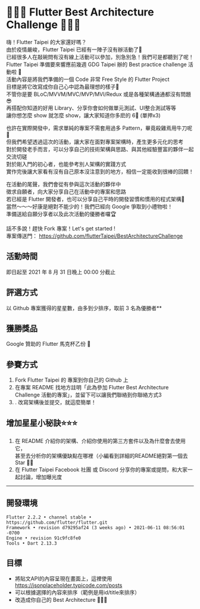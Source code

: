 # 📢📢📢 Flutter Best Architecture Challenge 📢📢📢
嗨！Flutter Taipei 的大家還好嗎？  
由於疫情嚴峻，Flutter Taipei 已經有一陣子沒有辦活動了🥲  
已經很多人在敲碗問有沒有線上活動可以參加，別急別急！我們可是都聽到了呢！  
Flutter Taipei 準備要來響應前幾週 GDG Taipei 辦的 Best practice challenge 活動啦 📢  
活動內容是將我們準備的一個 Code 非常 Free Style 的 Flutter Project  
目標是將它改寫成你自己心中認為最理想的樣子🤘  
不管你是要 BLoC/MVVM/MVC/MVP/MVI/Redux 或是各種架構通通都沒有問題😎  
再搭配你知道的好用 Library、分享你會如何做單元測試、UI整合測試等等  
讓你想怎麼 show 就怎麼 show，讓大家知道你多麽的 6⃣ (單押x3) 

也許在實際開發中，需求單純的專案不需套用過多 Pattern，畢竟殺雞焉用牛刀呢🔪  
但我們希望透過這次的活動，讓大家在面對專案架構時，產生更多元化的思考  
對於開發老手而言，可以分享自己的技術架構與思路、與其他經驗豐富的夥伴一起交流切磋  
對於剛入門的初心者，也能參考別人架構的實踐方式  
實作完後讓大家看有沒有自己原本沒注意到的地方，相信一定能收到很棒的回饋！  

在活動的尾聲，我們會從有參與這次活動的夥伴中  
徵求自願者，向大家分享自己在活動中的專案和思路  
若已經是 Flutter 開發者，也可以分享自己平時的開發習慣和慣用的程式架構🙌  
當然～～～好康是絕對不能少的！我們已經向 Google 爭取到小禮物啦！  
準備送給自願分享者以及此次活動的優勝者囉🏆  

話不多說！趕快 Fork 專案！Let's get started !  
專案傳送門： https://github.com/flutterTaipei/BestArchitectureChallenge

## 活動時間
即日起至 2021 年 8 月 31 日晚上 00:00 分截止

## 評選方式
以 Github 專案獲得的星星數，由多到少排序，取前 3 名為優勝者**

## 獲勝獎品
Google 贊助的 Flutter 馬克杯乙份 🎁

## 參賽方式

1. Fork Flutter Taipei 的 專案到你自己的 Github 上
2. 在專案 README 找地方註明「此為參加 Flutter Best Architecture Challenge 活動的專案」，並留下可以讓我們聯絡到你聯絡方式3
3. . 改寫架構後並提交，就這麼簡單！

## 增加星星小秘訣⭐️⭐️⭐️

1. 在 README 介紹你的架構、介紹你使用的第三方套件以及為什麼會去使用它，  
   甚至去分析你的架構優缺點在哪裡（小編看到詳細的README絕對第一個去Star 🙋‍♂️
2. 在 Flutter Taipei Facebook 社團 或 Discord 分享你的專案或提問，和大家一起討論，增加曝光度

___


## 開發環境

```
Flutter 2.2.2 • channel stable • https://github.com/flutter/flutter.git
Framework • revision d79295af24 (3 weeks ago) • 2021-06-11 08:56:01 -0700
Engine • revision 91c9fc8fe0
Tools • Dart 2.13.3
```
## 目標

- 將貼文API的內容呈現在畫面上，這裡使用 https://jsonplaceholder.typicode.com/posts
- 可以根據選擇的內容來排序（範例是用id/title來排序）
- 改造成你自己的 Best Architecture 🎉🎉🎉







